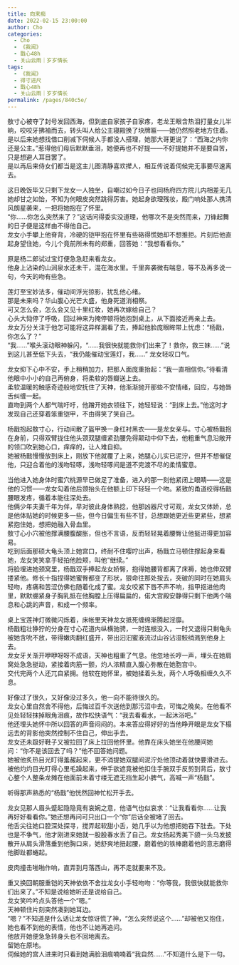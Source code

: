 ```yaml
---
title: 向来痴
date: 2022-02-15 23:00:00
author: Cho
categories: 
  - Cho
  - 《我闻》
  - 戬心48h
  - 关山云雨｜岁岁情长
tags: 
  - 《我闻》
  - 得寸进尺
  - 戬心48h
  - 关山云雨｜岁岁情长
permalink: /pages/840c5e/
---
```


敖寸心被夺了封号发回西海，但到底自家孩子自家疼，老龙王眼含热泪打量女儿半晌，咬咬牙拂袖而去，转头叫人给公主寝殿换了块牌匾——她仍然照老地方住着。<!-- more -->  
是以后来她想找借口削减下伺候人手都没人搭理，她那大哥更说了：“西海之内你还是公主。”惹得他们母后默默垂泪，她便再也不好提——不好提她并不是要自苦，只是想避人耳目罢了。  
是以再后来侍女们都当是这主儿图清静喜欢撵人，相互传说着伺候完无事要尽速离去。

这日晚饭毕又只剩下龙女一人独坐，自嘲过如今日子也同杨府四方院儿内相差无几她却甘之如饴，不知为何眼皮突然跳得厉害。她起身欲理残妆，殿门响处那人携清风朗星袭来，一把将她抱在了怀里。  
“你……你怎么突然来了？”这话问得委实没道理，他哪次不是突然而来，刀锋起舞的日子便是这样由不得他自己。  
龙女小手攀上他脊背，冷硬的铠甲抱在怀里有些硌得慌她却不想推拒。片刻后他直起身望住她，今儿个竟前所未有的郑重，回答她：“我想看看你。”

原是杨二郎试过宝灯便急急赶来看龙女。  
他身上沾染的山涧泉水还未干，混在海水里。千里奔袭微有喘息，等不及再多说一句，今天的吻有些急。

莲灯至宝妙法多，催动间浮光掠影，扰乱他心绪。  
那是未来吗？华山腹心光芒大盛，他身死道消相祭。  
可又怎么会，怎么会又见十里红妆，她再次嫁给自己？  
心头大恸停了呼吸，回过神来为掩停顿将她抱到桌上，从下面接近再亲上去。  
龙女万分关注于他怎可能将这异样漏看了去，捧起他脸庞眼眸带上忧虑：“杨戬，你怎么了？”  
“我……”喉头滚动眼神躲闪，“……我很快就能救你们出来了！救你，救三妹……”说到这儿甚至低下头去，“我仍能催动宝莲灯，我……”
龙女轻叹口气。

龙女抑下心中不安，手上稍稍加力，把那人面庞重抬起：“我一直相信你。”待看清他眼中小小的自己再俯身，将柔软的唇瓣送上去。  
柔软温暖的触感奇迹般地安抚住了天神，他渐渐抛开那些不安情绪，回应，与她唇舌纠缠一起。  
直吻到两个人都气喘吁吁，他蹭开她衣领往下，她轻轻说：“到床上去。”他这时才发现自己还穿着笨重铠甲，不由得笑了笑自己。

杨戬抱起敖寸心，行动间散了盔甲换一身红衬黑衣——是龙女亲与。寸心被杨戬抱在身前，只得双臂拢住他头颈双腿缠紧劲腰免得颠动中仰下去，他粗重气息沿敞开的领口吹到她心口，痒痒的，让人难自抑。  
她被杨戬慢慢放到床上，刚放下他就覆了上来，她腿心儿实已泥泞，但并不想催促他，只迎合着他的浅吻轻啄，浅吻轻啄间是道不完渡不尽的柔情蜜意。

当他进入她身体时蜜穴桃源早已做足了准备，进入的那一刻他紧闭上眼睛——这是他的习惯——龙女勾着他后颈抬头在他额上印下轻轻一个吻。紧致的甬道绞得杨戬腰眼发疼，循着本能往深处去。  
他俩少年夫妻千年为伴，早对彼此身体熟捻，他那凶器尺寸可观，龙女又体娇，总是他体贴她的时候更多一些，但今日偏生有些不甘，总想跟她更近些更紧些，想紧紧抱住她，想把她融入骨血里。  
敖寸心小穴被他撑满腰腹酸胀，但也不言语，反而轻轻晃着腰臀让他挺进得更加容易。  
吃到后面那硕大龟头顶上她宫口，终耐不住嘤咛出声，杨戬立马顿住撑起身来看她，龙女笑笑拿手轻拍他脸颊，叫他“继续。”  
将脸埋进她颈窝里，杨戬双手捧起龙女娇臀，抱得她腰背都离了床褥，她也伸双臂搂紧他。修长十指捏得她蜜臀都变了形状，狠命往那处按去，突破的同时在她肩头轻吻，疼痛和苦涩仿佛也随着化成了蜜。龙女咬紧下唇不声不响，指甲抠进他肉里，默默绷紧身子胸乳抵在他胸膛上压得扁扁的，偌大宫殿安静得只剩下他两个喘息和心跳的声音，和成一个频率。

桌上宝莲神灯微微闪烁着，床帐里天神龙女抵死缠绵渐腾起淫靡。  
杨戬粗壮狰狞的分身在寸心花道内纵横驰骋，一时连根没入，一时又退得只剩龟头被她含吮不放，带得嫩肉翻红盛开，带出汩汩蜜液流过山谷沾湿鲛绡溅到他身上去。  
龙女牙关渐开咿咿呀呀不成语，天神也粗重了气息。他忽地长哼一声，埋头在她肩窝处急急挺动，紧接着肉筋一颤，灼人浓精直入腹心弥散在她胞宫中。  
交代完两个人还兀自紧拥。他软在她怀里，被她揉着头发，两个人呼吸相缠久久不息。

好像过了很久，又好像没过多久，他一向不能待很久的。  
龙女心里自然舍不得他，后悔过百千次送他到那污沼中去，可悔之晚矣。在他看不见处轻轻抹掉眼角泪痕，故作松快语气：“我去看看水，一起沐浴吧。”  
他还埋头她怀中所以回答的声音闷闷的。本来答应得好好的当他睁开眼是龙女下榻远去的背影他突然控制不住自己，伸出手去。  
龙女还未趿好鞋子又被拉回了床上拉回他怀里。他靠在床头她坐在他腰间她问：“你不是该回去了吗？”他不回答她问题。  
她被他炙热目光盯得羞赧起来，更不消提她双腿间泥泞处他顶动着就快要滑进去。被他灼灼目光盯得心里毛躁起来，伸手欲遮竟被他扣住手腕双手反剪到背后，敖寸心整个人整条龙摊在他面前未着寸缕无遮无挡生起小脾气，高喊一声“杨戬”。

听得那声熟悉的“杨戬”他恍然回神忙松开手去。

龙女见那人眉头蹙起隐隐竟有哀婉之意，他语气也似哀求：“让我看看你……让我再好好看看你。”她还想再问可只出口一个“你”后话全被堵了回去。  
他舌尖往她口腔深处探寻，搅弄起软甜小舌，她几乎以为他想把她吞下肚去。下处也是不争气，他才刚进来她就一股股春水丢了自己。龙女扬起秀美下颌一头乌发披散开从肩头滑落垂到他胸口来，她舒爽地扭起腰，磨着他的铁棒磨着他的意志磨得他脚趾都蜷起。

皮肉撞击啪啪作响，直弄到月落西山，再不走就要来不及。

重又换回朝服重铠的天神依依不舍拉龙女小手轻吻吻：“你等我，我很快就能救你们出来了。”不知是说给她听还是说给自己。  
龙女笑吟吟点头答他一个“嗯。”  
天神顿住片刻突然凑到她耳边。  
“嗯？”不知道是什么话让龙女惊讶慌了神，“怎么突然说这个……”却被他又抱住，她也看不到他的表情，他也不让她再追问。  
他放开她便急急转身头也不回地离去。  
留她在原地。  
伺候她的宫人进来时只看到她满脸泪痕喃喃着“我自然……”不知道什么是下一句。
